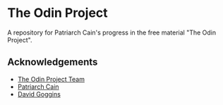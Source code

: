# The Odin Project

A repository for Patriarch Cain's progress in the free material "The Odin Project".



## Acknowledgements

 - [The Odin Project Team](https://www.theodinproject.com)
 - [Patriarch Cain](https://patriarchcain.dev)
 - [David Goggins](https://www.instagram.com/davidgoggins)

